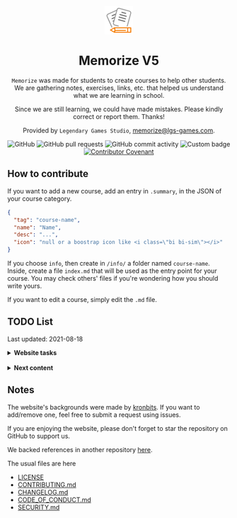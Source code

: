 <div align="center">
<br>

![icon](.github/icon64.png)

<h1>Memorize V5</h1>

`Memorize` was made for students to create courses to help other students. We are gathering notes, exercises, links, etc. that helped us understand what we are learning in school.

Since we are still learning, we could have made mistakes. Please kindly correct or report them. Thanks!

Provided by `Legendary Games Studio`, [memorize@lgs-games.com](mailto:memorize@lgs-games.com).
</div>

<div align="center">

![GitHub](https://img.shields.io/github/license/lgs-games/memorize)
![GitHub pull requests](https://img.shields.io/github/issues-pr-closed/lgs-games/memorize?color=%23a0)
![GitHub commit activity](https://img.shields.io/github/commit-activity/m/lgs-games/memorize)
![Custom badge](https://img.shields.io/endpoint?label=views&logoColor=success&url=https%3A%2F%2Fmemorize.be%2Fcounter)
[![Contributor Covenant](https://img.shields.io/badge/Contributor%20Covenant-2.1-4baaaa.svg)](.github/CODE_OF_CONDUCT.md)
</div>

## How to contribute

If you want to add a new course, add an entry in ``.summary``, in the JSON of your course category.

```json
{
  "tag": "course-name",
  "name": "Name",
  "desc": "...",
  "icon": "null or a boostrap icon like <i class=\"bi bi-sim\"></i>"
}
```

If you choose ``info``, then create in ``/info/`` a folder named `course-name`. Inside, create a file ``index.md`` that will be used as the entry point for your course. You may check others' files if you're wondering how you should write yours.

If you want to edit a course, simply edit the ``.md`` file.

## TODO List 

Last updated: 2021-08-18

<details>
<summary> <b>Website tasks</b></summary>

* [ ] add go back to #titleID instead of #linkID
* [ ] replacing links like [here] by something better
* [ ] increase courses title length (ex: add programming)
* [ ] responsive (check)
* [ ] review all pages for SEO
* [ ] replace HTML tables by Markdown tables
* [ ] Soft wraps for everyone
* [ ] Index Google/Bing
* [ ] add commit authors (optional)
* [ ] edit: fix preview or disable it
* [ ] edit: add enable/disable side-by-side
* [ ] edit: maybe change ReCaptcha to hCaptcha or ReCaptcha v3?
* [ ] edit: replace icons by Bootstrap icons?
* [ ] add pull request template
* [ ] day-night mode
* [ ] advanced search? (inside a course/category)
* [ ] actions? typos
* [ ] date in sitemap.xml => full + UTC
* [ ] replace <code>````</code> by <code>``</code>
* [ ] adding file history
* [ ] review .summary
* [ ] check the description for sub pages
* [ ] check the titles for sub pages
</details>

<br>

<details>
<summary> <b>Next content</b></summary>

* [ ] First-order logic course
* [ ] General mathematical knowledge course
* [ ] Complete Java course (notes, javafx)
* [ ] Cybersecurity course
* [ ] Complete Bootstrap course
* [ ] Complete C course
* [ ] Complete Linux course
* [ ] Complete Network course
* [ ] Complete SQL course
</details>

## Notes

The website's backgrounds were made by [kronbits](https://kronbits.itch.io/backgrounds). If you want to add/remove one, feel free to submit a request using issues.

If you are enjoying the website, please don't forget to star the repository on GitHub to support us.

We backed references in another repository [here](https://github.com/memorize-code/memorize-references).

The usual files are here

* [LICENSE](LICENSE)
* [CONTRIBUTING.md](CONTRIBUTING.md)
* [CHANGELOG.md](.github/CHANGELOG.md)
* [CODE_OF_CONDUCT.md](.github/CODE_OF_CONDUCT.md)
* [SECURITY.md](.github/SECURITY.md)
